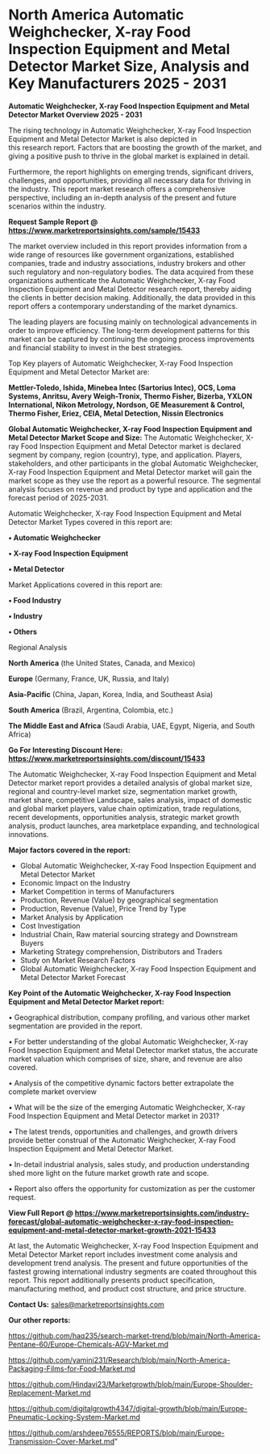 # North America Automatic Weighchecker, X-ray Food Inspection Equipment and Metal Detector Market Size, Analysis and Key Manufacturers 2025 - 2031

<Strong> Automatic Weighchecker, X-ray Food Inspection Equipment and Metal Detector Market Overview 2025 - 2031</strong>

The rising technology in Automatic Weighchecker, X-ray Food Inspection Equipment and Metal Detector Market is also depicted in this research report. Factors that are boosting the growth of the market, and giving a positive push to thrive in the global market is explained in detail.

Furthermore, the report highlights on emerging trends, significant drivers, challenges, and opportunities, providing all necessary data for thriving in the industry. This report market research offers a comprehensive perspective, including an in-depth analysis of the present and future scenarios within the industry.

<strong>Request Sample Report @ <a href=https://www.marketreportsinsights.com/sample/15433>https://www.marketreportsinsights.com/sample/15433</a></strong>

The market overview included in this report provides information from a wide range of resources like government organizations, established companies, trade and industry associations, industry brokers and other such regulatory and non-regulatory bodies. The data acquired from these organizations authenticate the Automatic Weighchecker, X-ray Food Inspection Equipment and Metal Detector research report, thereby aiding the clients in better decision making. Additionally, the data provided in this report offers a contemporary understanding of the market dynamics.

The leading players are focusing mainly on technological advancements in order to improve efficiency. The long-term development patterns for this market can be captured by continuing the ongoing process improvements and financial stability to invest in the best strategies.

Top Key players of Automatic Weighchecker, X-ray Food Inspection Equipment and Metal Detector Market are:

<strong>Mettler-Toledo, Ishida, Minebea Intec (Sartorius Intec), OCS, Loma Systems, Anritsu, Avery Weigh-Tronix, Thermo Fisher, Bizerba, YXLON International, Nikon Metrology, Nordson, GE Measurement & Control, Thermo Fisher, Eriez, CEIA, Metal Detection, Nissin Electronics</strong>

<strong><b>Global Automatic Weighchecker, X-ray Food Inspection Equipment and Metal Detector Market Scope and Size:</b></strong>
The Automatic Weighchecker, X-ray Food Inspection Equipment and Metal Detector market is declared segment by company, region (country), type, and application. Players, stakeholders, and other participants in the global Automatic Weighchecker, X-ray Food Inspection Equipment and Metal Detector market will gain the market scope as they use the report as a powerful resource. The segmental analysis focuses on revenue and product by type and application and the forecast period of 2025-2031.

Automatic Weighchecker, X-ray Food Inspection Equipment and Metal Detector Market Types covered in this report are:

<strong>• Automatic Weighchecker

• X-ray Food Inspection Equipment

• Metal Detector</strong>

Market Applications covered in this report are:

<strong>• Food Industry

• Industry

• Others</strong> 

Regional Analysis

<strong>North America</strong> (the United States, Canada, and Mexico)

<strong>Europe</strong> (Germany, France, UK, Russia, and Italy)

<strong>Asia-Pacific</strong> (China, Japan, Korea, India, and Southeast Asia)

<strong>South America</strong> (Brazil, Argentina, Colombia, etc.)

<strong>The Middle East and Africa</strong> (Saudi Arabia, UAE, Egypt, Nigeria, and South Africa)

<strong>Go For Interesting Discount Here: <a href=https://www.marketreportsinsights.com/discount/15433>https://www.marketreportsinsights.com/discount/15433</a></strong>

The Automatic Weighchecker, X-ray Food Inspection Equipment and Metal Detector market report provides a detailed analysis of global market size, regional and country-level market size, segmentation market growth, market share, competitive Landscape, sales analysis, impact of domestic and global market players, value chain optimization, trade regulations, recent developments, opportunities analysis, strategic market growth analysis, product launches, area marketplace expanding, and technological innovations.

<strong><b>Major factors covered in the report:</b></strong>
<ul>
  <li>Global Automatic Weighchecker, X-ray Food Inspection Equipment and Metal Detector Market </li>
  <li>Economic Impact on the Industry</li>
  <li>Market Competition in terms of Manufacturers</li>
  <li>Production, Revenue (Value) by geographical segmentation</li>
  <li>Production, Revenue (Value), Price Trend by Type</li>
  <li>Market Analysis by Application</li>
  <li>Cost Investigation</li>
  <li>Industrial Chain, Raw material sourcing strategy and Downstream Buyers</li>
  <li>Marketing Strategy comprehension, Distributors and Traders</li>
  <li>Study on Market Research Factors</li>
  <li>Global Automatic Weighchecker, X-ray Food Inspection Equipment and Metal Detector Market Forecast</li>
</ul>

<strong><b>Key Point of the Automatic Weighchecker, X-ray Food Inspection Equipment and Metal Detector Market report:</b></strong>

• Geographical distribution, company profiling, and various other market segmentation are provided in the report.

• For better understanding of the global Automatic Weighchecker, X-ray Food Inspection Equipment and Metal Detector market status, the accurate market valuation which comprises of size, share, and revenue are also covered.

• Analysis of the competitive dynamic factors better extrapolate the complete market overview

• What will be the size of the emerging Automatic Weighchecker, X-ray Food Inspection Equipment and Metal Detector market in 2031?

• The latest trends, opportunities and challenges, and growth drivers provide better construal of the Automatic Weighchecker, X-ray Food Inspection Equipment and Metal Detector Market.

• In-detail industrial analysis, sales study, and production understanding shed more light on the future market growth rate and scope.

• Report also offers the opportunity for customization as per the customer request.

<strong><b>View Full Report @ <a href=https://www.marketreportsinsights.com/industry-forecast/global-automatic-weighchecker-x-ray-food-inspection-equipment-and-metal-detector-market-growth-2021-15433>https://www.marketreportsinsights.com/industry-forecast/global-automatic-weighchecker-x-ray-food-inspection-equipment-and-metal-detector-market-growth-2021-15433</a></b></strong>


At last, the Automatic Weighchecker, X-ray Food Inspection Equipment and Metal Detector Market report includes investment come analysis and development trend analysis. The present and future opportunities of the fastest growing international industry segments are coated throughout this report. This report additionally presents product specification, manufacturing method, and product cost structure, and price structure.

<strong>Contact Us:</strong>
sales@marketreportsinsights.com

<strong>Our other reports:</strong>

<a href=https://github.com/haq235/search-market-trend/blob/main/North-America-Pentane-60/Europe-Chemicals-AGV-Market.md>https://github.com/haq235/search-market-trend/blob/main/North-America-Pentane-60/Europe-Chemicals-AGV-Market.md</a>

<a href=https://github.com/yamini231/Research/blob/main/North-America-Packaging-Films-for-Food-Market.md>https://github.com/yamini231/Research/blob/main/North-America-Packaging-Films-for-Food-Market.md</a>

<a href=https://github.com/Hindavi23/Marketgrowth/blob/main/Europe-Shoulder-Replacement-Market.md>https://github.com/Hindavi23/Marketgrowth/blob/main/Europe-Shoulder-Replacement-Market.md</a>

<a href=https://github.com/digitalgrowth4347/digital-growth/blob/main/Europe-Pneumatic-Locking-System-Market.md>https://github.com/digitalgrowth4347/digital-growth/blob/main/Europe-Pneumatic-Locking-System-Market.md</a>

<a href=https://github.com/arshdeep76555/REPORTS/blob/main/Europe-Transmission-Cover-Market.md>https://github.com/arshdeep76555/REPORTS/blob/main/Europe-Transmission-Cover-Market.md</a>"
